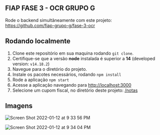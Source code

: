 ## FIAP FASE 3 - OCR **GRUPO G**
  
Rode o backend simultâneamente com este projeto: https://github.com/fiap-grupo-g/fase-3-ocr

## Rodando localmente
  1. Clone este repositório em sua maquina rodando `git clone`.
  2. Certifique-se que a versão **node** instalada é superior a **14** (developed version: `v14.18.2`)
  3. Navegue para o diretório do projeto.
  4. Instale os pacotes necessários, rodando `npm install`
  5. Rode a aplicação `npm start`
  6. Acesse a aplicação navegando para [http://localhost:3000](http://localhost:3000)
  7. Selecione um cupom fiscal, no diretório deste projeto: [/notas](https://github.com/fiap-grupo-g/grupo-g-ocr-app/tree/master/notas)


## Imagens

![Screen Shot 2022-01-12 at 9 33 56 PM](https://user-images.githubusercontent.com/93597239/149244867-b243e166-c162-402f-812e-9cf499381aad.png)


![Screen Shot 2022-01-12 at 9 34 04 PM](https://user-images.githubusercontent.com/93597239/149244872-ef0910c6-4b76-49bb-aaab-18534ced22d9.png)
